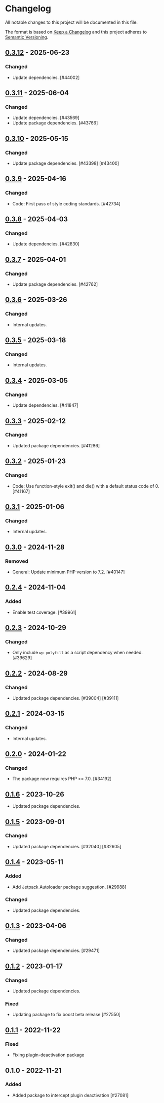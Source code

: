 # Changelog

All notable changes to this project will be documented in this file.

The format is based on [Keep a Changelog](https://keepachangelog.com/en/1.0.0/)
and this project adheres to [Semantic Versioning](https://semver.org/spec/v2.0.0.html).

## [0.3.12] - 2025-06-23
### Changed
- Update dependencies. [#44002]

## [0.3.11] - 2025-06-04
### Changed
- Update dependencies. [#43569]
- Update package dependencies. [#43766]

## [0.3.10] - 2025-05-15
### Changed
- Update package dependencies. [#43398] [#43400]

## [0.3.9] - 2025-04-16
### Changed
- Code: First pass of style coding standards. [#42734]

## [0.3.8] - 2025-04-03
### Changed
- Update dependencies. [#42830]

## [0.3.7] - 2025-04-01
### Changed
- Update package dependencies. [#42762]

## [0.3.6] - 2025-03-26
### Changed
- Internal updates.

## [0.3.5] - 2025-03-18
### Changed
- Internal updates.

## [0.3.4] - 2025-03-05
### Changed
- Update dependencies. [#41847]

## [0.3.3] - 2025-02-12
### Changed
- Updated package dependencies. [#41286]

## [0.3.2] - 2025-01-23
### Changed
- Code: Use function-style exit() and die() with a default status code of 0. [#41167]

## [0.3.1] - 2025-01-06
### Changed
- Internal updates.

## [0.3.0] - 2024-11-28
### Removed
- General: Update minimum PHP version to 7.2. [#40147]

## [0.2.4] - 2024-11-04
### Added
- Enable test coverage. [#39961]

## [0.2.3] - 2024-10-29
### Changed
- Only include `wp-polyfill` as a script dependency when needed. [#39629]

## [0.2.2] - 2024-08-29
### Changed
- Updated package dependencies. [#39004] [#39111]

## [0.2.1] - 2024-03-15
### Changed
- Internal updates.

## [0.2.0] - 2024-01-22
### Changed
- The package now requires PHP >= 7.0. [#34192]

## [0.1.6] - 2023-10-26

- Updated package dependencies.

## [0.1.5] - 2023-09-01
### Changed
- Updated package dependencies. [#32040] [#32605]

## [0.1.4] - 2023-05-11
### Added
- Add Jetpack Autoloader package suggestion. [#29988]

### Changed
- Updated package dependencies.

## [0.1.3] - 2023-04-06
### Changed
- Updated package dependencies. [#29471]

## [0.1.2] - 2023-01-17
### Changed
- Updated package dependencies.

### Fixed
- Updating package to fix boost beta release [#27550]

## [0.1.1] - 2022-11-22
### Fixed
- Fixing plugin-deactivation package

## 0.1.0 - 2022-11-21
### Added
- Added package to intercept plugin deactivation [#27081]

[0.3.12]: https://github.com/Automattic/jetpack-plugin-deactivation/compare/v0.3.11...v0.3.12
[0.3.11]: https://github.com/Automattic/jetpack-plugin-deactivation/compare/v0.3.10...v0.3.11
[0.3.10]: https://github.com/Automattic/jetpack-plugin-deactivation/compare/v0.3.9...v0.3.10
[0.3.9]: https://github.com/Automattic/jetpack-plugin-deactivation/compare/v0.3.8...v0.3.9
[0.3.8]: https://github.com/Automattic/jetpack-plugin-deactivation/compare/v0.3.7...v0.3.8
[0.3.7]: https://github.com/Automattic/jetpack-plugin-deactivation/compare/v0.3.6...v0.3.7
[0.3.6]: https://github.com/Automattic/jetpack-plugin-deactivation/compare/v0.3.5...v0.3.6
[0.3.5]: https://github.com/Automattic/jetpack-plugin-deactivation/compare/v0.3.4...v0.3.5
[0.3.4]: https://github.com/Automattic/jetpack-plugin-deactivation/compare/v0.3.3...v0.3.4
[0.3.3]: https://github.com/Automattic/jetpack-plugin-deactivation/compare/v0.3.2...v0.3.3
[0.3.2]: https://github.com/Automattic/jetpack-plugin-deactivation/compare/v0.3.1...v0.3.2
[0.3.1]: https://github.com/Automattic/jetpack-plugin-deactivation/compare/v0.3.0...v0.3.1
[0.3.0]: https://github.com/Automattic/jetpack-plugin-deactivation/compare/v0.2.4...v0.3.0
[0.2.4]: https://github.com/Automattic/jetpack-plugin-deactivation/compare/v0.2.3...v0.2.4
[0.2.3]: https://github.com/Automattic/jetpack-plugin-deactivation/compare/v0.2.2...v0.2.3
[0.2.2]: https://github.com/Automattic/jetpack-plugin-deactivation/compare/v0.2.1...v0.2.2
[0.2.1]: https://github.com/Automattic/jetpack-plugin-deactivation/compare/v0.2.0...v0.2.1
[0.2.0]: https://github.com/Automattic/jetpack-plugin-deactivation/compare/v0.1.6...v0.2.0
[0.1.6]: https://github.com/Automattic/jetpack-plugin-deactivation/compare/v0.1.5...v0.1.6
[0.1.5]: https://github.com/Automattic/jetpack-plugin-deactivation/compare/v0.1.4...v0.1.5
[0.1.4]: https://github.com/Automattic/jetpack-plugin-deactivation/compare/v0.1.3...v0.1.4
[0.1.3]: https://github.com/Automattic/jetpack-plugin-deactivation/compare/v0.1.2...v0.1.3
[0.1.2]: https://github.com/Automattic/jetpack-plugin-deactivation/compare/v0.1.1...v0.1.2
[0.1.1]: https://github.com/Automattic/jetpack-plugin-deactivation/compare/v0.1.0...v0.1.1
